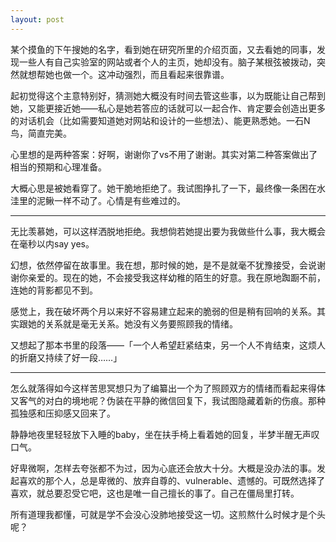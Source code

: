 ```yaml
---
layout: post
---
```


某个摸鱼的下午搜她的名字，看到她在研究所里的介绍页面，又去看她的同事，发现一些人有自己实验室的网站或者个人的主页，她却没有。脑子某根弦被拨动，突然就想帮她也做一个。这冲动强烈，而且看起来很靠谱。

起初觉得这个主意特别好，猜测她大概没有时间去管这些事，以为既能让自己帮到她，又能更接近她——私心是她若答应的话就可以一起合作、肯定要会创造出更多的对话机会（比如需要知道她对网站和设计的一些想法）、能更熟悉她。一石N鸟，简直完美。

心里想的是两种答案：好啊，谢谢你了vs不用了谢谢。其实对第二种答案做出了相当的预期和心理准备。

大概心思是被她看穿了。她干脆地拒绝了。我试图挣扎了一下，最终像一条困在水洼里的泥鳅一样不动了。心情是有些难过的。

---

无比羡慕她，可以这样洒脱地拒绝。我想倘若她提出要为我做些什么事，我大概会在毫秒以内say yes。

幻想，依然停留在故事里。我在想，那时候的她，是不是就毫不犹豫接受，会说谢谢你亲爱的。现在的她，不会接受我这样幼稚的陌生的好意。我在原地踟蹰不前，连她的背影都见不到。

感觉上，我在破坏两个月以来好不容易建立起来的脆弱的但是稍有回响的关系。其实跟她的关系就是毫无关系。她没有义务要照顾我的情绪。

又想起了那本书里的段落——「一个人希望赶紧结束，另一个人不肯结束，这烦人的折磨又持续了好一段……」

---

怎么就落得如今这样苦思冥想只为了编纂出一个为了照顾双方的情绪而看起来得体又客气的对白的境地呢？伪装在平静的微信回复下，我试图隐藏着新的伤痕。那种孤独感和压抑感又回来了。

静静地夜里轻轻放下入睡的baby，坐在扶手椅上看着她的回复，半梦半醒无声叹口气。

好卑微啊，怎样去夸张都不为过，因为心底还会放大十分。大概是没办法的事。发起喜欢的那个人，总是卑微的、放弃自尊的、vulnerable、遗憾的。可既然选择了喜欢，就总要忍受它吧，这也是唯一自己擅长的事了。自己在僵局里打转。

所有道理我都懂，可就是学不会没心没肺地接受这一切。这煎熬什么时候才是个头呢？
